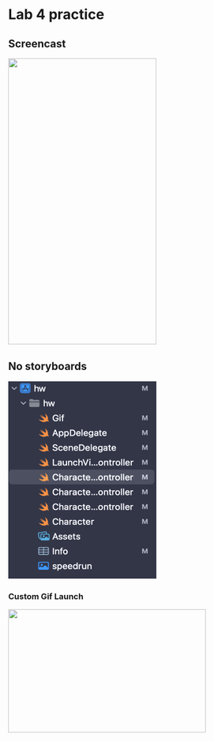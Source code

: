 # Lab 4 practice 

## Screencast
<img src="assets/screencast.gif" width="300" height="580"/>

## No storyboards
<img src="assets/no-storyboard.png" width="300" height="400"/>

### Custom Gif Launch
<img src="https://media.tenor.com/0CXQArozOAEAAAAd/sweaty-speedruner.gif" width="400" height="250"/>

